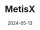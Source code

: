 ---  
layout: startup_page  
title: "MetisX"  
id: "xcena.com"  
permalink: "/metisxxcena.com05132024/"  
website: "https://www.xcena.com"  
funding_round: "Series A"  
funding_amount: "$44M"  
investors: "SV Investment, STIC Ventures, LB Investment, Industrial Bank of Korea, Mirae Asset Venture Investment, Mirae Asset Capital, IMM Investment, SBI Investment, Tony Investment, Wonik Investment Partners"  
about: "MetisX is a fabless startup developing intelligent memory solutions using Compute Express Link (CXL) technology. Their data-centric approach aims to revolutionize traditional CPU-centric computing architectures, offering faster and more cost-effective solutions for large-scale data processing. The company focuses on addressing the 'memory wall' issue prevalent in industries like AI, big data, and DNA analysis."  
markets: "Semiconductors, AI, Big Data, Vector Databases, DNA Analysis"  
hq: "Seongnam, Gyeonggi-do, South Korea"  
founded_year: "2022"  
linkedin: "https://www.linkedin.com/company/xcena"  
twitter: ""  
instagram: ""  
facebook: ""  
crunchbase: "https://www.crunchbase.com/organization/metisx"  
pitchbook: "https://pitchbook.com/profiles/company/522850-60"  

date_display: "13-May-2024"  
date: "2024-05-13"

# SEO Optimization  
meta_title: "MetisX - Series A Funding ($44M)"  
meta_description: "MetisX, MetisX is a fabless startup developing intelligent memory solutions using Compute Express Link (CXL) technology. Their data-centric approach aims to r..."  
meta_keywords: "MetisX, Semiconductors, AI, Big Data, Vector Databases, DNA Analysis, Series A funding"  
canonical_url: "https://startup.projectstartups.com/metisxxcena.com05132024/"  
---
